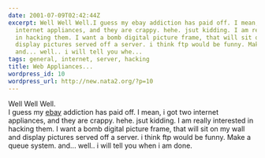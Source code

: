 ```yaml
---
date: 2001-07-09T02:42:44Z
excerpt: Well Well Well.I guess my ebay addiction has paid off. I mean, i got two
  internet appliances, and they are crappy. hehe. jsut kidding. I am really interested
  in hacking them. I want a bomb digital picture frame, that will sit on my wall and
  display pictures served off a server. i think ftp would be funny. Make a queue system.
  and... well.. i will tell you whe...
tags: general, internet, server, hacking
title: Web Appliances...
wordpress_id: 10
wordpress_url: http://new.nata2.org/?p=10
---
```


Well Well Well.<br>I guess my <a href="http://www.ebay.com">ebay</a> addiction has paid off. I mean, i got two internet appliances, and they are crappy. hehe. jsut kidding. I am really interested in hacking them. I want a bomb digital picture frame, that will sit on my wall and display pictures served off a server. i think ftp would be funny. Make a queue system. and... well.. i will tell you when i am done.
